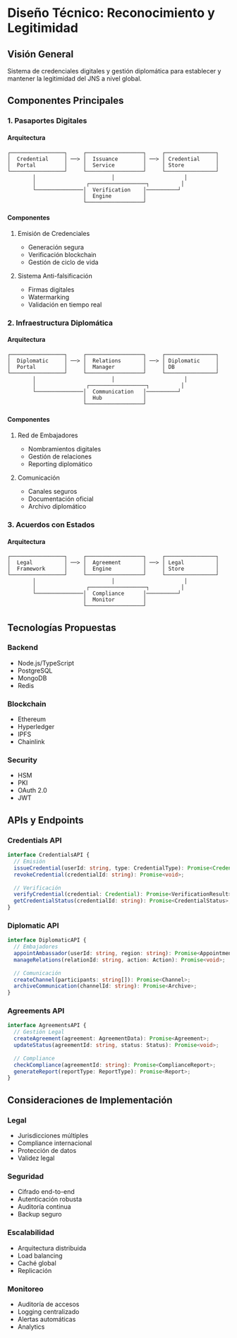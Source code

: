 # Diseño Técnico: Reconocimiento y Legitimidad

## Visión General
Sistema de credenciales digitales y gestión diplomática para establecer y mantener la legitimidad del JNS a nivel global.

## Componentes Principales

### 1. Pasaportes Digitales

#### Arquitectura
```
┌─────────────────┐     ┌──────────────────┐     ┌────────────────┐
│  Credential     │ ──> │  Issuance        │ ──> │ Credential     │
│  Portal         │     │  Service         │     │ Store          │
└─────────────────┘     └──────────────────┘     └────────────────┘
        │                        │                      │
        │                ┌──────────────────┐          │
        └───────────────│  Verification    │──────────┘
                        │  Engine          │
                        └──────────────────┘
```

#### Componentes
1. Emisión de Credenciales
   - Generación segura
   - Verificación blockchain
   - Gestión de ciclo de vida

2. Sistema Anti-falsificación
   - Firmas digitales
   - Watermarking
   - Validación en tiempo real

### 2. Infraestructura Diplomática

#### Arquitectura
```
┌─────────────────┐     ┌──────────────────┐     ┌────────────────┐
│  Diplomatic     │ ──> │  Relations       │ ──> │ Diplomatic     │
│  Portal         │     │  Manager         │     │ DB             │
└─────────────────┘     └──────────────────┘     └────────────────┘
        │                        │                      │
        │                ┌──────────────────┐          │
        └───────────────│  Communication   │──────────┘
                        │  Hub             │
                        └──────────────────┘
```

#### Componentes
1. Red de Embajadores
   - Nombramientos digitales
   - Gestión de relaciones
   - Reporting diplomático

2. Comunicación
   - Canales seguros
   - Documentación oficial
   - Archivo diplomático

### 3. Acuerdos con Estados

#### Arquitectura
```
┌─────────────────┐     ┌──────────────────┐     ┌────────────────┐
│  Legal          │ ──> │  Agreement       │ ──> │ Legal          │
│  Framework      │     │  Engine          │     │ Store          │
└─────────────────┘     └──────────────────┘     └────────────────┘
        │                        │                      │
        │                ┌──────────────────┐          │
        └───────────────│  Compliance      │──────────┘
                        │  Monitor         │
                        └──────────────────┘
```

## Tecnologías Propuestas

### Backend
- Node.js/TypeScript
- PostgreSQL
- MongoDB
- Redis

### Blockchain
- Ethereum
- Hyperledger
- IPFS
- Chainlink

### Security
- HSM
- PKI
- OAuth 2.0
- JWT

## APIs y Endpoints

### Credentials API
```typescript
interface CredentialsAPI {
  // Emisión
  issueCredential(userId: string, type: CredentialType): Promise<Credential>;
  revokeCredential(credentialId: string): Promise<void>;
  
  // Verificación
  verifyCredential(credential: Credential): Promise<VerificationResult>;
  getCredentialStatus(credentialId: string): Promise<CredentialStatus>;
}
```

### Diplomatic API
```typescript
interface DiplomaticAPI {
  // Embajadores
  appointAmbassador(userId: string, region: string): Promise<Appointment>;
  manageRelations(relationId: string, action: Action): Promise<void>;
  
  // Comunicación
  createChannel(participants: string[]): Promise<Channel>;
  archiveCommunication(channelId: string): Promise<Archive>;
}
```

### Agreements API
```typescript
interface AgreementsAPI {
  // Gestión Legal
  createAgreement(agreement: AgreementData): Promise<Agreement>;
  updateStatus(agreementId: string, status: Status): Promise<void>;
  
  // Compliance
  checkCompliance(agreementId: string): Promise<ComplianceReport>;
  generateReport(reportType: ReportType): Promise<Report>;
}
```

## Consideraciones de Implementación

### Legal
- Jurisdicciones múltiples
- Compliance internacional
- Protección de datos
- Validez legal

### Seguridad
- Cifrado end-to-end
- Autenticación robusta
- Auditoría continua
- Backup seguro

### Escalabilidad
- Arquitectura distribuida
- Load balancing
- Caché global
- Replicación

### Monitoreo
- Auditoría de accesos
- Logging centralizado
- Alertas automáticas
- Analytics
